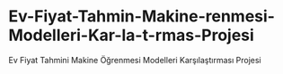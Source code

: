 # Ev-Fiyat-Tahmin-Makine-renmesi-Modelleri-Kar-la-t-rmas-Projesi
Ev Fiyat Tahmini Makine Öğrenmesi Modelleri Karşılaştırması Projesi
